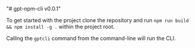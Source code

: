 "# gpt-npm-cli v0.0.1" 

To get started with the project clone the repository and run `npm run build && npm install -g .` within the project root.

Calling the `gptcli` command from the command-line will run the CLI.
